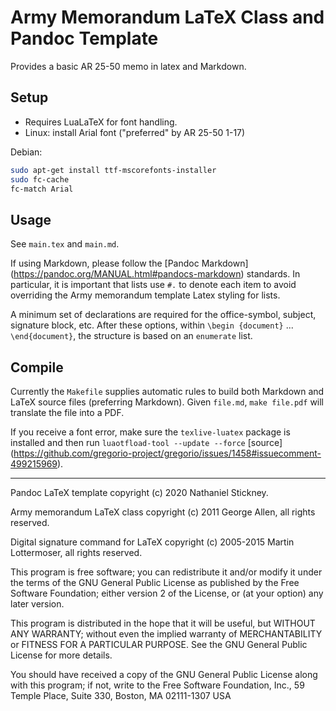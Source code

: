 # Army Memorandum LaTeX Class and Pandoc Template

Provides a basic AR 25-50 memo in latex and Markdown.

## Setup

- Requires LuaLaTeX for font handling.
- Linux: install Arial font ("preferred" by AR 25-50 1-17)

Debian:

```bash
sudo apt-get install ttf-mscorefonts-installer
sudo fc-cache
fc-match Arial
```

## Usage

See `main.tex` and `main.md`.

If using Markdown, please follow the [Pandoc Markdown]
(https://pandoc.org/MANUAL.html#pandocs-markdown) standards. In particular,
it is important that lists use `#.` to denote each item to avoid overriding
the Army memorandum template Latex styling for lists.

A minimum set of declarations are required for the office-symbol, subject,
signature block, etc. After these options, within `\begin
{document}` ... `\end{document}`, the structure is based on an `enumerate`
list.

## Compile

Currently the `Makefile` supplies automatic rules to build both Markdown and
LaTeX source files (preferring Markdown).  Given `file.md`, `make file.pdf`
will translate the file into a PDF.

If you receive a font error, make sure the `texlive-luatex` package is
installed and then run `luaotfload-tool --update --force` [source]
(https://github.com/gregorio-project/gregorio/issues/1458#issuecomment-499215969).

---

Pandoc LaTeX template copyright (c) 2020 Nathaniel Stickney.

Army memorandum LaTeX class copyright (c) 2011 George Allen, all rights reserved.

Digital signature command for LaTeX copyright (c) 2005-2015 Martin Lottermoser, all rights reserved.

This program is free software; you can redistribute it and/or modify it under
the terms of the GNU General Public License as published by the Free Software
Foundation; either version 2 of the License, or (at your option) any later
version.

This program is distributed in the hope that it will be useful, but WITHOUT ANY
WARRANTY; without even the implied warranty of MERCHANTABILITY or FITNESS FOR A
PARTICULAR PURPOSE. See the GNU General Public License for more details.

You should have received a copy of the GNU General Public License along with
this program; if not, write to the Free Software Foundation, Inc., 59 Temple
Place, Suite 330, Boston, MA 02111-1307 USA

